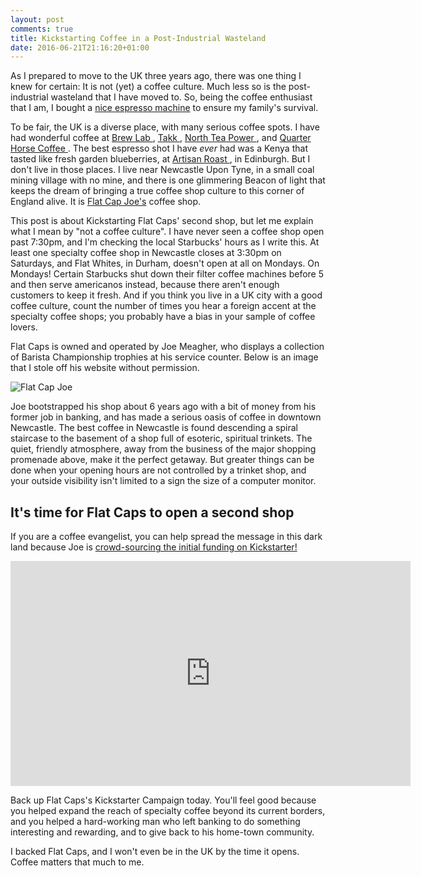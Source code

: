 ```yaml
---
layout: post
comments: true
title: Kickstarting Coffee in a Post-Industrial Wasteland
date: 2016-06-21T21:16:20+01:00
---
```


As I prepared to move to the UK three years ago, there was one thing I knew for
certain: It is not (yet) a coffee culture. Much less so is the
post-industrial wasteland that I have moved to. So, being the coffee enthusiast
that I am, I bought a [nice espresso machine](https://londiniumespresso.com/) to
ensure my family's survival.

To be fair, the UK is a diverse place, with many serious coffee spots. I have
had wonderful coffee at [ Brew Lab ](http://www.brewlabcoffee.co.uk/),
[ Takk ](http://takkmcr.com/), [ North Tea Power ](http://northteapower.co.uk/),
and [ Quarter Horse Coffee ](http://quarterhorsecoffee.com/). The best espresso
shot I have *ever* had was a Kenya that tasted like fresh garden blueberries, at
[ Artisan Roast ](http://www.artisanroast.co.uk/pages/broughton-street), in
Edinburgh. But I don't live in those places. I live near Newcastle Upon Tyne, in
a small coal mining village with no mine, and there is one glimmering Beacon of
light that keeps the dream of bringing a true coffee shop culture to this corner
of England alive. It is [Flat Cap Joe's](http://www.flatcapscoffee.com/) coffee
shop.

This post is about Kickstarting Flat Caps' second shop, but let me explain what
I mean by "not a coffee culture". I have never seen a coffee shop open past
7:30pm, and I'm checking the local Starbucks' hours as I write this. At least
one specialty coffee shop in Newcastle closes at 3:30pm on Saturdays, and Flat
Whites, in Durham, doesn't open at all on Mondays. On Mondays! Certain Starbucks
shut down their filter coffee machines before 5 and then serve americanos
instead, because there aren't enough customers to keep it fresh. And if you
think you live in a UK city with a good coffee culture, count the number of
times you hear a foreign accent at the specialty coffee shops; you probably have
a bias in your sample of coffee lovers.

Flat Caps is owned and operated by Joe Meagher, who displays a collection of
Barista Championship trophies at his service counter. Below is an image that I
stole off his website without permission.

![Flat Cap Joe]({{site.baseurl}}/images/FlatcapJoe-stolen.jpg
"Joe Meagher") 

Joe bootstrapped his shop about 6 years ago with a bit of money from his former
job in banking, and has made a serious oasis of coffee in downtown Newcastle.
The best coffee in Newcastle is found descending a spiral staircase to the
basement of a shop full of esoteric, spiritual trinkets. The quiet, friendly
atmosphere, away from the business of the major shopping promenade above, make
it the perfect getaway. But greater things can be done when your opening hours
are not controlled by a trinket shop, and your outside visibility isn't limited
to a sign the size of a computer monitor.

## It's time for Flat Caps to open a second shop

If you are a coffee evangelist, you can help spread the message in this dark
land because Joe is
[ crowd-sourcing the initial funding on Kickstarter! ](https://www.kickstarter.com/projects/1382719862/flat-caps-coffee-2nd-shop)


<iframe width="640" height="360" src="https://www.kickstarter.com/projects/1382719862/flat-caps-coffee-2nd-shop/widget/video.html" frameborder="0" scrolling="no"> </iframe>

Back up Flat Caps's Kickstarter Campaign today. You'll feel good because you
helped expand the reach of specialty coffee beyond its current borders, and you
helped a hard-working man who left banking to do something interesting and
rewarding, and to give back to his home-town community.

I backed Flat Caps, and I won't even be in the UK by the time it opens. Coffee
matters that much to me.

